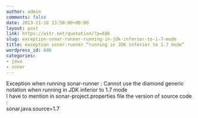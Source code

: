 ```yaml
---
author: admin
comments: false
date: 2013-11-18 13:58:00+00:00
layout: post
link: https://witr.net/quotation/?p=686
slug: exception-sonar-runner-running-in-jdk-inferior-to-1-7-mode
title: exception sonar-runner “running in JDK inferior to 1.7 mode”
wordpress_id: 686
categories:
- java
- sonar
---
```


Exception when running sonar-runner : Cannot use the diamond generic notation when running in JDK inferior to 1.7 mode  
I have to mention in sonar-project.properties file the version of source code :  
sonar.java.source=1.7
